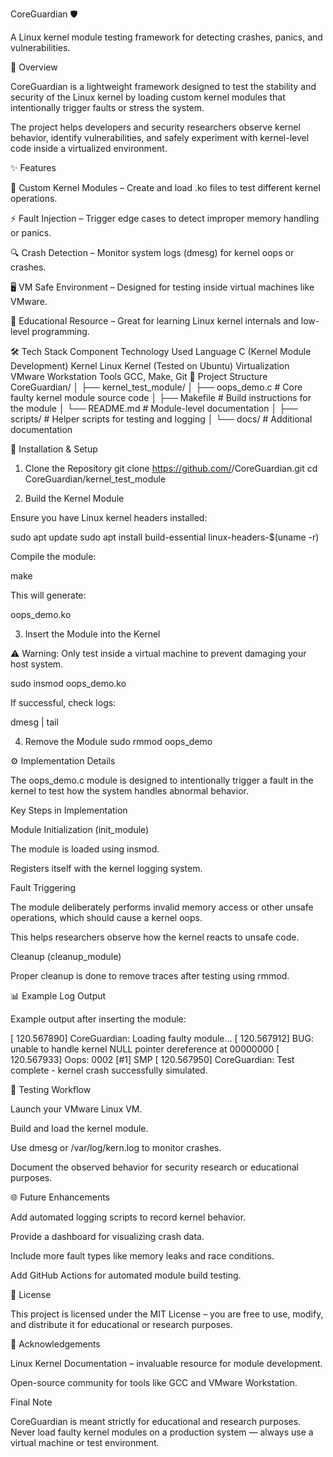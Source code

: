 CoreGuardian 🛡️

A Linux kernel module testing framework for detecting crashes, panics, and vulnerabilities.

📌 Overview

CoreGuardian is a lightweight framework designed to test the stability and security of the Linux kernel by loading custom kernel modules that intentionally trigger faults or stress the system.

The project helps developers and security researchers observe kernel behavior, identify vulnerabilities, and safely experiment with kernel-level code inside a virtualized environment.

✨ Features

🧩 Custom Kernel Modules – Create and load .ko files to test different kernel operations.

⚡ Fault Injection – Trigger edge cases to detect improper memory handling or panics.

🔍 Crash Detection – Monitor system logs (dmesg) for kernel oops or crashes.

🖥️ VM Safe Environment – Designed for testing inside virtual machines like VMware.

🌱 Educational Resource – Great for learning Linux kernel internals and low-level programming.

🛠️ Tech Stack
Component	Technology Used
Language	C (Kernel Module Development)
Kernel	Linux Kernel (Tested on Ubuntu)
Virtualization	VMware Workstation
Tools	GCC, Make, Git
📂 Project Structure
CoreGuardian/
│
├── kernel_test_module/
│   ├── oops_demo.c          # Core faulty kernel module source code
│   ├── Makefile             # Build instructions for the module
│   └── README.md            # Module-level documentation
│
├── scripts/                 # Helper scripts for testing and logging
│
└── docs/                     # Additional documentation

🚀 Installation & Setup
1. Clone the Repository
git clone https://github.com/<your-username>/CoreGuardian.git
cd CoreGuardian/kernel_test_module

2. Build the Kernel Module

Ensure you have Linux kernel headers installed:

sudo apt update
sudo apt install build-essential linux-headers-$(uname -r)


Compile the module:

make


This will generate:

oops_demo.ko

3. Insert the Module into the Kernel

⚠️ Warning: Only test inside a virtual machine to prevent damaging your host system.

sudo insmod oops_demo.ko


If successful, check logs:

dmesg | tail

4. Remove the Module
sudo rmmod oops_demo

⚙️ Implementation Details

The oops_demo.c module is designed to intentionally trigger a fault in the kernel to test how the system handles abnormal behavior.

Key Steps in Implementation

Module Initialization (init_module)

The module is loaded using insmod.

Registers itself with the kernel logging system.

Fault Triggering

The module deliberately performs invalid memory access or other unsafe operations, which should cause a kernel oops.

This helps researchers observe how the kernel reacts to unsafe code.

Cleanup (cleanup_module)

Proper cleanup is done to remove traces after testing using rmmod.

📊 Example Log Output

Example output after inserting the module:

[  120.567890] CoreGuardian: Loading faulty module...
[  120.567912] BUG: unable to handle kernel NULL pointer dereference at 00000000
[  120.567933] Oops: 0002 [#1] SMP
[  120.567950] CoreGuardian: Test complete - kernel crash successfully simulated.

🧪 Testing Workflow

Launch your VMware Linux VM.

Build and load the kernel module.

Use dmesg or /var/log/kern.log to monitor crashes.

Document the observed behavior for security research or educational purposes.

🌐 Future Enhancements

Add automated logging scripts to record kernel behavior.

Provide a dashboard for visualizing crash data.

Include more fault types like memory leaks and race conditions.

Add GitHub Actions for automated module build testing.

📜 License

This project is licensed under the MIT License – you are free to use, modify, and distribute it for educational or research purposes.

🙌 Acknowledgements

Linux Kernel Documentation – invaluable resource for module development.

Open-source community for tools like GCC and VMware Workstation.

Final Note

CoreGuardian is meant strictly for educational and research purposes.
Never load faulty kernel modules on a production system — always use a virtual machine or test environment.
